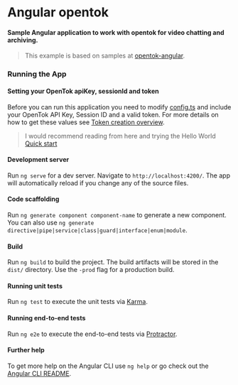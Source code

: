 # Angular opentok

#### Sample Angular application to work with opentok for video chatting and archiving.

>This example is based on samples at [opentok-angular](http://github.com/aullman/opentok-angular).

### Running the App

#### Setting your OpenTok apiKey, sessionId and token

Before you can run this application you need to modify [config.ts](src/config.ts) and include your OpenTok API Key, Session ID and a valid token. For more details on how to get these values see [Token creation
overview](https://tokbox.com/opentok/tutorials/create-token/).

>I would recommend reading from here and trying the Hello World [Quick start](https://tokbox.com/developer/quickstart/)

#### Development server

Run `ng serve` for a dev server. Navigate to `http://localhost:4200/`. The app will automatically reload if you change any of the source files.

#### Code scaffolding

Run `ng generate component component-name` to generate a new component. You can also use `ng generate directive|pipe|service|class|guard|interface|enum|module`.

#### Build

Run `ng build` to build the project. The build artifacts will be stored in the `dist/` directory. Use the `-prod` flag for a production build.

#### Running unit tests

Run `ng test` to execute the unit tests via [Karma](https://karma-runner.github.io).

#### Running end-to-end tests

Run `ng e2e` to execute the end-to-end tests via [Protractor](http://www.protractortest.org/).

#### Further help

To get more help on the Angular CLI use `ng help` or go check out the [Angular CLI README](https://github.com/angular/angular-cli/blob/master/README.md).
